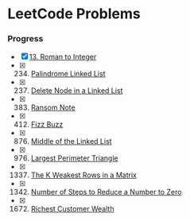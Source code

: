 # LeetCode Problems

### Progress

- [x] [13. Roman to Integer](https://github.com/gebarb/leetcode/blob/master/problems/roman_to_int.py)
- [x] 234. [Palindrome Linked List](https://github.com/gebarb/leetcode/blob/master/problems/linked_list_palindrome.py)
- [x] 237. [Delete Node in a Linked List](https://github.com/gebarb/leetcode/blob/master/problems/delete_node_linked_list.c)
- [x] 383. [Ransom Note](https://github.com/gebarb/leetcode/blob/master/problems/ransom_note.py)
- [x] 412. [Fizz Buzz](https://github.com/gebarb/leetcode/blob/master/problems/fizz_buzz.py)
- [x] 876. [Middle of the Linked List](https://github.com/gebarb/leetcode/blob/master/problems/mid_linked_list.c)
- [x] 976. [Largest Perimeter Triangle](https://github.com/gebarb/leetcode/blob/master/problems/lrg_perimeter_tri.py)
- [x] 1337. [The K Weakest Rows in a Matrix](https://github.com/gebarb/leetcode/blob/master/problems/k_weakest_rows.ts)
- [x] 1342. [Number of Steps to Reduce a Number to Zero](https://github.com/gebarb/leetcode/blob/master/problems/reduce_to_zero.ts)
- [x] 1672. [Richest Customer Wealth](https://github.com/gebarb/leetcode/blob/master/problems/richest_customer.py)